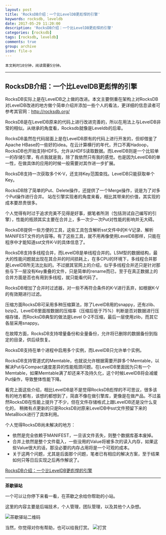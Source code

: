 ```yaml
---
layout: post
title: 'RocksDB介绍：一个比LevelDB更彪悍的引擎'
keywords: rocksdb, leveldb
date: 2017-05-29 11:20:00
description: 'RocksDB介绍：一个比LevelDB更彪悍的引擎'
categories: [rocksdb]
tags: [rocksdb, leveldb]
comments: true
group: archive
icon: file-o
---
```


	本文耗时10分钟，阅读需要5分钟。

----

## RocksDB介绍：一个比LevelDB更彪悍的引擎

RocksDB实际上是在LevelDB之上做的改进。本文主要侧重在架构上对RocksDB对LevelDB改进的地方做个简单介绍并添加一些个人的看法，更详细的信息读者可参考其官网：http://rocksdb.org/

RocksDB是在LevelDB原来的代码上进行改进完善的，所以在用法上与LevelDB非常的相似。从继承的角度看，Rocksdb就像是Leveldb的后辈。

RocksDB虽然在代码层面上是在LevelDB原有的代码上进行开发的，但却借鉴了Apache HBase的一些好的idea。在云计算横行的年代，开口不离Hadoop，RocksDB也开始支持HDFS，允许从HDFS读取数据。而LevelDB则是一个比较单一的存储引擎，有点我就是我，除了我依然只有我的感觉。也是因为LevelDB的单一性，在做具体的应用的时候一般需要对其作进一步扩展。

RocksDB支持一次获取多个K-V，还支持Key范围查找。LevelDB只能获取单个Key。

RocksDB除了简单的Put、Delete操作，还提供了一个Merge操作，说是为了对多个Put操作进行合并。
站在引擎实现者的角度来看，相比其带来的价值，其实现的成本要昂贵很多。

个人觉得有时过于追求完美不见得是好事，据笔者所测（包括测试自己编写的引擎），性能的瓶颈其实主要在合并上，多一次少一次Put对性能的影响并无大碍。

RocksDB提供一些方便的工具，这些工具包含解析sst文件中的K-V记录、解析MANIFEST文件的内容等。有了这些工具，就不用再像使用LevelDB那样，只能在程序中才能知道sst文件K-V的具体信息了。

RocksDB支持多线程合并，而LevelDB是单线程合并的。LSM型的数据结构，最大的性能问题就出现在其合并的时间损耗上，在多CPU的环境下，多线程合并那是LevelDB所无法比拟的。不过据其官网上的介绍，似乎多线程合并还只是针对那些与下一层没有Key重叠的文件，只是简单的rename而已，至于在真正数据上的合并方面是否也有用到多线程，就只能看代码了。

RocksDB增加了合并时过滤器，对一些不再符合条件的K-V进行丢弃，如根据K-V的有效期进行过滤。

压缩方面RocksDB可采用多种压缩算法，除了LevelDB用的snappy，还有zlib、bzip2。LevelDB里面按数据的压缩率（压缩后低于75%）判断是否对数据进行压缩存储，而RocksDB典型的做法是Level 0-2不压缩，最后一层使用zlib，而其它各层采用snappy。

在故障方面，RocksDB支持增量备份和全量备份，允许将已删除的数据备份到指定的目录，供后续恢复。

RocksDB支持在单个进程中启用多个实例，而LevelDB只允许单个实例。

RocksDB支持管道式的Memtable，也就说允许根据需要开辟多个Memtable，以解决Put与Compact速度差异的性能瓶颈问题。在LevelDB里面因为只有一个Memtable，如果Memtable满了却还来不及持久化，这个时候LevelDB将会减缓Put操作，导致整体性能下降。

看完上面这些介绍，相比LevelDB是不是觉得RocksDB彪悍的不可思议，很多该有的地方都有，该想的都想到了，简直不像在做引擎库，更像是在做产品。不过虽然RocksDB在性能上提升了不少，但在文件存储格式上跟LevelDB还是没什么变化的， 稍微有点更新的只是RocksDB对原来LevelDB中sst文件预留下来的MetaBlock进行了具体利用。

个人觉得RocksDB尚未解决的地方：

- 依然是完全依赖于MANIFEST，一旦该文件丢失，则整个数据库基本废掉。
- 合并上依然是整个文件载入，一些没用的Value将被多次的读入内存，如果这些Value很大的话，那没必要的内存占用将是一个可观的成本。
- 关于这两个问题，尤其是后面那个问题，笔者已有相应的解决方案，至于结果如何只等日后实现之后再作解说了。

[RocksDB介绍：一个比LevelDB更彪悍的引擎](http://tech.uc.cn/?p=2592)

----

**茶歇驿站**

一个可以让你停下来看一看，在茶歇之余给你帮助的小站。

这里的内容主要是后端技术，个人管理，团队管理，以及其他个人杂想。

![茶歇驿站二维码](http://oqos7hrvp.bkt.clouddn.com/blog/tech_tea.jpg)

当然，你觉得对你有帮助，也可以给我打赏。
![打赏](http://oqos7hrvp.bkt.clouddn.com/blog/wxpay.png)